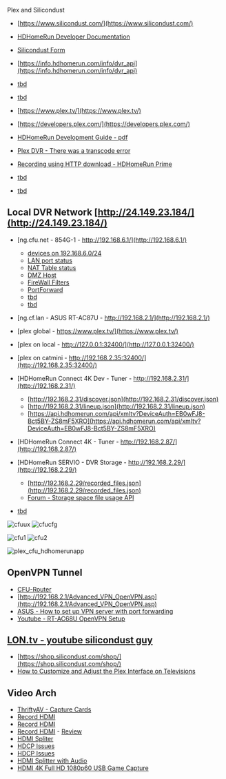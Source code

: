Plex and Silicondust

- [https://www.silicondust.com/](https://www.silicondust.com/)
- [HDHomeRun Developer Documentation](https://github.com/Silicondust/documentation/wiki)
- [Silicondust Form](https://forum.silicondust.com/forum/search.php)
- [https://info.hdhomerun.com/info/dvr_api](https://info.hdhomerun.com/info/dvr_api)
- [tbd]()
- [tbd]()

- [https://www.plex.tv/](https://www.plex.tv/)
- [https://developers.plex.com/](https://developers.plex.com/)
- [HDHomeRun Development Guide - pdf](https://www.silicondust.com/hdhomerun/hdhomerun_development.pdf)
- [Plex DVR - There was a transcode error](https://www.reddit.com/r/PleX/comments/6j9g4t/plex_dvr_there_was_a_transcode_error/)
- [Recording using HTTP download - HDHomeRun Prime](https://forum.silicondust.com/forum/viewtopic.php?t=13625&start=30)
- [tbd]()
- [tbd]()

## Local DVR Network [http://24.149.23.184/](http://24.149.23.184/)
- [ng.cfu.net - 854G-1 - http://192.168.6.1/](http://192.168.6.1/)
  - [devices on 192.168.6.0/24](http://192.168.6.1/#/html/status/status_devicetable.html)
  - [LAN port status](http://192.168.6.1/#/html/status/status_lanstatus_ipv6.html)
  - [NAT Table status](http://192.168.6.1/#/html/status/status_nattable.html)
  - [DMZ Host](http://192.168.6.1/#/html/advanced/security/advanced_security_dmzhosting.html)
  - [FireWall Filters](http://192.168.6.1/#/html/advanced/security/advanced_security_firewallsettings.html)
  - [PortForward](http://192.168.6.1/#/html/advanced/security/advanced_security_advancedportforwarding.html)
  - [tbd]()
  - [tbd]()
- [ng.cf.lan - ASUS RT-AC87U - http://192.168.2.1/](http://192.168.2.1/)
- [plex global - https://www.plex.tv/](https://www.plex.tv/)
- [plex on local - http://127.0.0.1:32400/](http://127.0.0.1:32400/)
- [plex on catmini - http://192.168.2.35:32400/](http://192.168.2.35:32400/)
- [HDHomeRun Connect 4K Dev - Tuner - http://192.168.2.31/](http://192.168.2.31/)
  - [http://192.168.2.31/discover.json](http://192.168.2.31/discover.json)
  - [http://192.168.2.31/lineup.json](http://192.168.2.31/lineup.json)
  - [https://api.hdhomerun.com/api/xmltv?DeviceAuth=EB0wFJ8-Bct5BY-ZS8mF5XRO](https://api.hdhomerun.com/api/xmltv?DeviceAuth=EB0wFJ8-Bct5BY-ZS8mF5XRO)

- [HDHomeRun Connect 4K - Tuner - http://192.168.2.87/](http://192.168.2.87/)
- [HDHomeRun SERVIO - DVR Storage - http://192.168.2.29/](http://192.168.2.29/)
  - [http://192.168.2.29/recorded_files.json](http://192.168.2.29/recorded_files.json)
  - [Forum - Storage space file usage API](https://forum.silicondust.com/forum/viewtopic.php?p=379950&hilit=lineup.json#p379950)
- [tbd](tbd)


![cfuux](plex_cfu_ux.png)
![cfucfg](plex_cfu_config.png)


![cfu1](plex_cfu_guide1.png)
![cfu2](plex_cfu_guide2.png)

![plex_cfu_hdhomerunapp](plex_cfu_hdhomerunapp.png)

## OpenVPN Tunnel
- [CFU-Router](http://192.168.6.1/#/html/advanced/security/advanced_security_firewallsettings.html)
- [http://192.168.2.1/Advanced_VPN_OpenVPN.asp](http://192.168.2.1/Advanced_VPN_OpenVPN.asp)
- [ASUS - How to set up VPN server with port forwarding](https://www.asus.com/support/FAQ/1033906)
- [Youtube - RT-AC68U OpenVPN Setup](https://www.youtube.com/watch?v=KXdhhuBcpgU)

## [LON.tv - youtube silicondust guy](https://www.youtube.com/user/LonSeidman/videos)
- [https://shop.silicondust.com/shop/](https://shop.silicondust.com/shop/)
- [How to Customize and Adjust the Plex Interface on Televisions](https://youtu.be/DKvRXSCpWVE?list=RDCMUCymYq4Piq0BrhnM18aQzTlg)

## Video Arch
- [ThriftyAV - Capture Cards](https://www.youtube.com/c/ThriftyAV/videos)
- [Record HDMI](https://www.youtube.com/watch?v=LZ05aVBbHD4&t=188s)
- [Record HDMI](https://www.amazon.com/gp/product/B08XYGN2WM)
- [Record HDMI](https://www.amazon.com/gp/product/B08T1PT4P4) - [Review](https://www.youtube.com/watch?v=nEo-H6ZNkYk)
- [HDMI Spliter](https://www.amazon.com/gp/product/B092VJXGJ6)
- [HDCP Issues](https://www.youtube.com/watch?v=k6TKeMhxbdw)
- [HDCP Issues](https://www.youtube.com/watch?v=qAJL8pc85lo)
- [HDMI Splitter with Audio](https://www.amazon.com/gp/product/B00BIQER0E)
- [HDMI 4K Full HD 1080p60 USB Game Capture](https://www.amazon.com/dp/B0763TFZWT)


